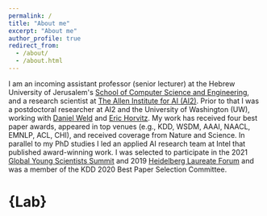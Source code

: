 ```yaml
---
permalink: /
title: "About me"
excerpt: "About me"
author_profile: true
redirect_from: 
  - /about/
  - /about.html
---
```


I am an incoming assistant professor (senior lecturer) at the Hebrew University of Jerusalem's [School of Computer Science and Engineering](https://www.cs.huji.ac.il/), and a research scientist at [The Allen Institute for AI (AI2)](https://allenai.org/). Prior to that I was a postdoctoral researcher at AI2 and the University of Washington (UW), working with [Daniel Weld](https://www.cs.washington.edu/people/faculty/weld) and [Eric Horvitz](https://www.microsoft.com/en-us/research/people/horvitz/). My work has received four best paper awards, appeared in top venues (e.g., KDD, WSDM, AAAI, NAACL, EMNLP, ACL, CHI), and received coverage from Nature and Science. In parallel to my PhD studies I led an applied AI research team at Intel that published award-winning work. I was selected to participate in the 2021 [Global Young Scientists Summit](https://www.nrf.gov.sg/gyss/home) and 2019 [Heidelberg Laureate Forum](https://www.heidelberg-laureate-forum.org/about-us.html) and was a member of the KDD 2020 Best Paper Selection Committee.


<h1 class="page__title" itemprop="headline">{Lab}</h1>

<!-- My work has been [published](publications) My [research](research) explores the causes and
consequences of political violence using a broad variety of methods such as
latent variable models, geospatial analysis, and big data. While I primarily
focus on civil conflict, I also examine contentious political phenomena
including terrorism and economic statecraft, and develop new measures of
institutions in international relations. I have [teaching](teaching) experience
in both international relations and quantitative methodology, and am a certified
instructor with [The Carpentries](https://carpentries.org/).
 -->
